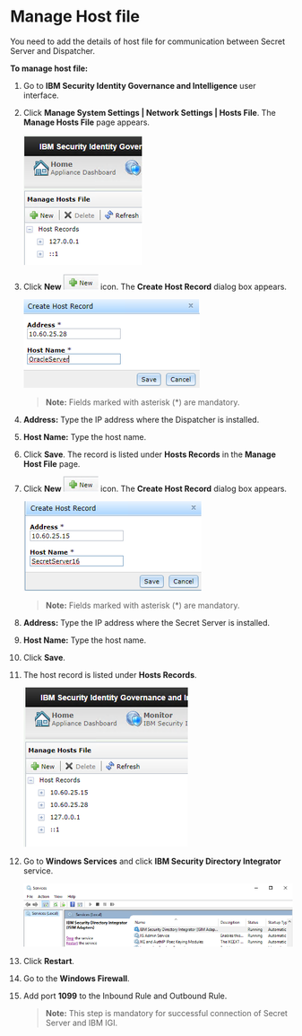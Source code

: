 [title]: # (Manage Host file)
[tags]: # (introduction)
[priority]: # (105)
# Manage Host file

You need to add the details of host file for communication between Secret Server and Dispatcher.

__To manage host file:__

1. Go to __IBM Security Identity Governance and Intelligence__ user interface.
1. Click __Manage System Settings | Network Settings | Hosts File__. The __Manage Hosts File__ page appears.

   ![managehostfile](images/managehostfile.png)
1. Click __New__ ![newicon](images/newicon.png) icon. The __Create Host Record__ dialog box appears.

   ![createhostrecord](images/createhostrecord.png)

   >**Note:** Fields marked with asterisk (*) are mandatory.

1. __Address:__ Type the IP address where the Dispatcher is installed.
1. __Host Name:__ Type the host name.
1. Click __Save__. The record is listed under __Hosts Records__ in the __Manage Host File__ page.
1. Click __New__ ![newicon](images/newicon.png) icon. The __Create Host Record__ dialog box appears.

   ![createhostrecordtwo](images/createhostrecordtwo.png)

   >**Note:** Fields marked with asterisk (*) are mandatory.

1. __Address:__ Type the IP address where the Secret Server is installed.
1. __Host Name:__ Type the host name.
1. Click __Save__.
1. The host record is listed under __Hosts Records__.

   ![managehostfiletwo](images/managehostfiletwo.png)
1. Go to __Windows Services__ and click __IBM Security Directory Integrator__ service.

   ![services](images/services.png)
1. Click __Restart__.
1. Go to the __Windows Firewall__.
1. Add port __1099__ to the Inbound Rule and Outbound Rule.

   >**Note:** This step is mandatory for successful connection of Secret Server and IBM IGI.
